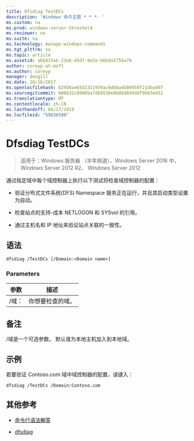 ```yaml
---
title: Dfsdiag TestDCs
description: 'Windows 命令主题 * * *- '
ms.custom: na
ms.prod: windows-server-threshold
ms.reviewer: na
ms.suite: na
ms.technology: manage-windows-commands
ms.tgt_pltfrm: na
ms.topic: article
ms.assetid: abb915ab-23eb-45d7-9a2e-b6b9a5756a70
author: coreyp-at-msft
ms.author: coreyp
manager: dongill
ms.date: 10/16/2017
ms.openlocfilehash: 62956ae65d2311939ac0db6a4b86950f21dba407
ms.sourcegitcommit: 0d0b32c8986ba7db9536e0b8648d4ddf9b03e452
ms.translationtype: MT
ms.contentlocale: zh-CN
ms.lasthandoff: 04/17/2019
ms.locfileid: "59836598"
---
```

# <a name="dfsdiag-testdcs"></a>Dfsdiag TestDCs

>适用于：Windows 服务器 （半年频道），Windows Server 2016 中，Windows Server 2012 R2、 Windows Server 2012

通过指定域中每个域控制器上执行以下测试将检查域控制器的配置：  
  
-   验证分布式文件系统\(DFS\) Namespace 服务正在运行，并且其启动类型设置为自动。  
  
-   检查站点的支持\-成本 NETLOGON 和 SYSvol 的引用。  
  
-   通过主机名和 IP 地址来验证站点关联的一致性。  
  
  
  
## <a name="syntax"></a>语法  
  
```  
dfsdiag /TestDCs [/Domain:<Domain name>]  
```  
  
### <a name="parameters"></a>Parameters  
  
|参数|描述|  
|-------|--------|  
|\/域：<Domain name>|你想要检查的域。|  
  
## <a name="remarks"></a>备注  
\/域是一个可选参数。 默认值为本地主机加入到本地域。  
  
## <a name="BKMK_Examples"></a>示例  
若要验证 Contoso.com 域中域控制器的配置，请键入：  
  
```  
dfsdiag /TestDCs /Domain:Contoso.com  
```  
  
## <a name="additional-references"></a>其他参考  
  
-   [命令行语法解答](command-line-syntax-key.md)  
  
-   [dfsdiag](dfsdiag.md)  
  

